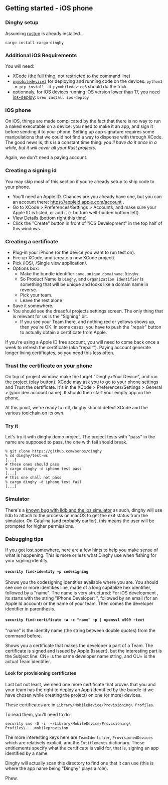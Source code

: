 ## Getting started - iOS phone

### Dinghy setup

Assuming [rustup](http://rustup.rs) is already installed...

```
cargo install cargo-dinghy
```

### Additional iOS Requirements

You will need:

 * XCode (the full thing, not restricted to the command line)
 * [`pymobiledevice3`](https://github.com/doronz88/pymobiledevice3) for deploying and running code on the devices. `python3 -m pip install -U pymobiledevice3` should do the trick.
 * optionnaly, for iOS devices running iOS version lower than 17, you need [ios-deploy](https://github.com/ios-control/ios-deploy): `brew install ios-deploy`

### iOS phone

On iOS, things are made complicated by the fact that there is no way to run a
naked executable on a device: you need to make it an app, and sign it before
sending it to your phone. Setting up app signature requires some manipulations
that we could not find a way to dispense with through XCode. The good news is,
this is a constant time thing: *you'll have do it once in a while, but it will
cover all your Rust projects*.

Again, we don't need a paying account.

### Creating a signing id

You may skip most of this section if you're already setup to ship code to
your phone.

* You'll need an Apple ID. Chances are you already have one, but you can
    an account there: https://appleid.apple.com/account .
* Go to XCode > Preferences/Settings > Accounts, and make sure your Apple ID is listed,
    or add it (`+` bottom well-hidden bottom left).
* View Details (bottom right this time)
* Click the "Create" button in front of "iOS Development" in the top half of
    this windows.

### Creating a certificate

* Plug-in your iPhone (or the device you want to run test on).
* Fire up XCode, and /create a new XCode project/.
* Pick /iOS/, /Single view application/.
* Options box:
    * Make the bundle identifier `some.unique.domainame.Dinghy`.
    * So Product Name is `Dinghy`, and `Organization identifier` is something
        that will be unique and looks like a domain name in reverse.
    * Pick your team.
    * Leave the rest alone
* Save it somewhere.
* You should see the dreadful projects settings screen. The only thing that is
    relevant for us is the "Signing" bit.
    * If you see your Team there, and nothing red or yellows shows up, then
        you're OK. In some cases, you have to push the "repair" button to
        actually obtain a certificate from Apple.

If you're using a Apple ID free account, you will need to come back once a
week to refresh the certificate (aka "repair"). Paying account generate
longer living certificates, so you need this less often.

### Trust the certificate on your phone

On top of project window, make the target "Dinghy>Your Device", and run the
project (play button). XCode may ask you to go to your phone settings
and Trust the certificate. It's in the XCode > Preferences/Settings > General >
[your dev account name]. It should then start your empty app on the phone.

At this point, we're ready to roll, dinghy should detect XCode and the various
toolchain on its own.

### Try it

Let's try it with dinghy demo project. The project tests with "pass" in the
name are supposed to pass, the one with fail should break.

```
% git clone https://github.com/sonos/dinghy
% cd dinghy/test-ws
[...]
# these ones should pass
% cargo dinghy -d iphone test pass
[...]
# this one shall not pass
% cargo dinghy -d iphone test fail
[...]
```

### Simulator

There's a [known bug with lldb and the ios
simulator](https://bugs.llvm.org/show_bug.cgi?id=36580) as such, dinghy will
use lldb to attach to the process on macOS to get the exit status from the
simulator.  On Catalina (and probably earlier), this means the user will be
prompted for higher permissions.

### Debugging tips

If you got lost somewhere, here are a few hints to help you make sense of
what is happening. This is more or less what Dinghy use when fishing for
your signing identity.

#### `security find-identity -p codesigning`

Shows you the codesigning identities available where you are. You should see
one or more identities line, made of a long capitalize hex identifier, followed
by a "name". The name is very structured: For iOS development , its starts
with the string "iPhone Developer: ", followed by an email (for an Apple Id
account) or the name of your team. Then comes the developer identifier in
parenthesis.

#### `security find-certificate -a -c "name" -p | openssl x509 -text`

"name" is the identity name (the string between double quotes) from the command
before.

Shows you a certificate that makes the developer a part of a Team.
The certificate is signed and issued by Apple (Issuer:), but the interesting
part is the Subject line: CN= is the same developer name string, and OU= is
the actual Team identifier.

#### Look for provisioning certificates

Last but not least, we need one more certificate that proves that you and
your team has the right to deploy an App (identified by the bundle id we have
chosen while creating the project) on one (or more) devices.

These certificates are in `Library/MobileDevice/Provisioning\ Profiles`.

To read them, you'll need to do

```
security cms -D -i  ~/Library/MobileDevice/Provisioning\ Profiles\....mobileprovision
```

The more interesting keys here are `TeamIdentifier`, `ProvisionedDevices` which
are relatively explicit, and the `Entitlements` dictionary. These entitlements
specify what the certificate is valid for, that is, signing an app identified
by a name.

Dinghy will actually scan this directory to find one that it can use (this is
where the app name being "Dinghy" plays a role).

Phew.
